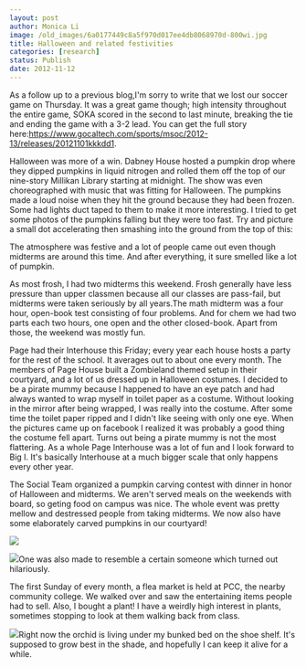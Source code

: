 ```yaml
---
layout: post
author: Monica Li
image: /old_images/6a0177449c8a5f970d017ee4db8068970d-800wi.jpg
title: Halloween and related festivities
categories: [research]
status: Publish
date: 2012-11-12
---
```



As a follow up to a previous blog,I'm sorry to write that we lost our soccer game on Thursday. It was a great game though; high intensity throughout the entire game, SOKA scored in the second to last minute, breaking the tie and ending the game with a 3-2 lead. You can get the full story here:https://www.gocaltech.com/sports/msoc/2012-13/releases/20121101kkkdd1.

Halloween was more of a win. Dabney House hosted a pumpkin drop where they dipped pumpkins in liquid nitrogen and rolled them off the top of our nine-story Millikan Library starting at midnight. The show was even choreographed with music that was fitting for Halloween. The pumpkins made a loud noise when they hit the ground because they had been frozen. Some had lights duct taped to them to make it more interesting. I tried to get some photos of the pumpkins falling but they were too fast. Try and picture a small dot accelerating then smashing into the ground from the top of this:

The atmosphere was festive and a lot of people came out even though midterms are around this time. And after everything, it sure smelled like a lot of pumpkin.

As most frosh, I had two midterms this weekend. Frosh generally have less pressure than upper classmen because all our classes are pass-fail, but midterms were taken seriously by all years.The math midterm was a four hour, open-book test consisting of four problems. And for chem we had two parts each two hours, one open and the other closed-book. Apart from those, the weekend was mostly fun.

Page had their Interhouse this Friday; every year each house hosts a party for the rest of the school. It averages out to about one every month. The members of Page House built a Zombieland themed setup in their courtyard, and a lot of us dressed up in Halloween costumes. I decided to be a pirate mummy because I happened to have an eye patch and had always wanted to wrap myself in toilet paper as a costume. Without looking in the mirror after being wrapped, I was really into the costume. After some time the toilet paper ripped and I didn't like seeing with only one eye. When the pictures came up on facebook I realized it was probably a good thing the costume fell apart. Turns out being a pirate mummy is not the most flattering. As a whole Page Interhouse was a lot of fun and I look forward to Big I. It's basically Interhouse at a much bigger scale that only happens every other year.

The Social Team organized a pumpkin carving contest with dinner in honor of Halloween and midterms. We aren't served meals on the weekends with board, so geting food on campus was nice. The whole event was pretty mellow and destressed people from taking midterms. We now also have some elaborately carved pumpkins in our courtyard!


![](/old_images/caltech_as_it_happens/6a0105349b8251970b017c3337b65d970b.jpg)


![](/old_images/caltech_as_it_happens/6a0105349b8251970b017c3337b818970b.jpg)One was also made to resemble a certain someone which turned out hilariously.

The first Sunday of every month, a flea market is held at PCC, the nearby community college. We walked over and saw the entertaining items people had to sell. Also, I bought a plant! I have a weirdly high interest in plants, sometimes stopping to look at them walking back from class.


![](/old_images/caltech_as_it_happens/6a0105349b8251970b017d3d663d82970c.jpg)Right now the orchid is living under my bunked bed on the shoe shelf. It's supposed to grow best in the shade, and hopefully I can keep it alive for a while.

